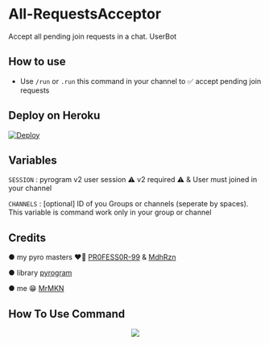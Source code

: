 # All-RequestsAcceptor

Accept all pending join requests in a chat. UserBot

## How to use

* Use `/run` or `.run` this command in your channel to ✅️ accept pending join requests               


## Deploy on Heroku
[![Deploy](https://www.herokucdn.com/deploy/button.svg)](https://heroku.com/deploy?template=https://github.com/MrMKN/All-RequestsAcceptor)               

## Variables

`SESSION` : pyrogram v2 user session ⚠️ v2 required ⚠️ & User must joined in your channel

`CHANNELS` : [optional] ID of you Groups or channels (seperate by spaces). This variable is command work only in your group or channel         

## Credits

● my pyro masters ❤️‍🔥 [PR0FESS0R-99](https://github.com/PR0FESS0R-99) & [MdhRzn](https://t.me/Mhd_rzn)

● library [pyrogram](https://docs.pyrogram.org)

● me 😁 [MrMKN](https://github.com/MrMKN)

## How To Use Command 
<p align="center">
    <img src="https://graph.org/file/a2a25a5059be1edf981b8.jpg">
</p>

